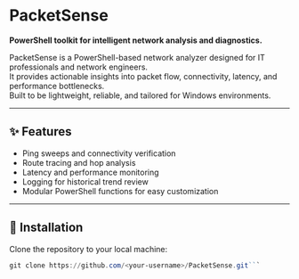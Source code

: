 # PacketSense

**PowerShell toolkit for intelligent network analysis and diagnostics.**

PacketSense is a PowerShell-based network analyzer designed for IT professionals and network engineers.  
It provides actionable insights into packet flow, connectivity, latency, and performance bottlenecks.  
Built to be lightweight, reliable, and tailored for Windows environments.

---

## ✨ Features
- Ping sweeps and connectivity verification
- Route tracing and hop analysis
- Latency and performance monitoring
- Logging for historical trend review
- Modular PowerShell functions for easy customization

---

## 🚀 Installation
Clone the repository to your local machine:

```powershell
git clone https://github.com/<your-username>/PacketSense.git```
